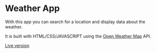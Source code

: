 # Weather App

With this app you can search for a location and display data about the weather.

It is built with HTML/CSS/JAVASCRIPT using the [Open Weather Map](https://openweathermap.org/current) API.

[Live version](https://1ba1.github.io/weather-app/)
